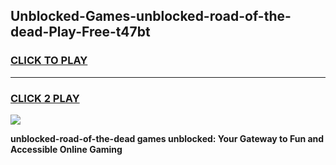 
## Unblocked-Games-unblocked-road-of-the-dead-Play-Free-t47bt
<h3>
<a href="https://premium76.site?title=unblocked-road-of-the-dead&ref=15A">CLICK TO PLAY</a></h3>
<hr>

<h3>
<a href="https://premium76.site?title=unblocked-road-of-the-dead&ref=15A">CLICK 2 PLAY</a>
  
</h3>

<a href="https://premium76.site?title=unblocked-road-of-the-dead&ref=15A"><img src="https://clearcache.store/games.png"></a>


**unblocked-road-of-the-dead games unblocked: Your Gateway to Fun and Accessible Online Gaming**
